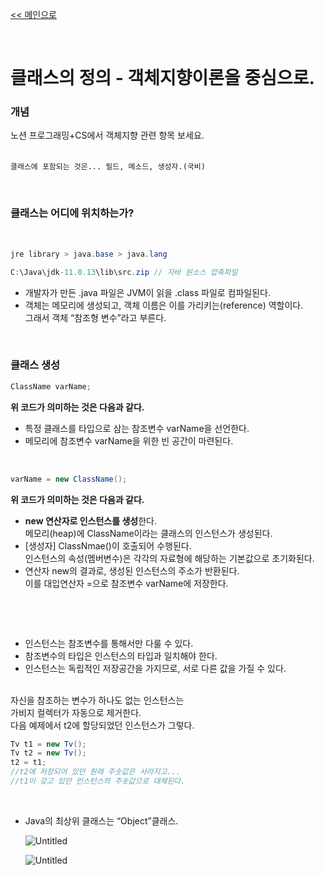 [<< 메인으로](https://github.com/AtomicLiquors/Java_Wiki_Chb)

&nbsp;  

# 클래스의 정의 - 객체지향이론을 중심으로.

### 개념
노션 프로그래밍+CS에서 객체지향 관련 항목 보세요.  
&nbsp;  
```
클래스에 포함되는 것은... 필드, 메소드, 생성자.(국비)
```

&nbsp;  
### 클래스는 어디에 위치하는가?

&nbsp;  
```java
jre library > java.base > java.lang

C:\Java\jdk-11.0.13\lib\src.zip // 자바 원소스 압축파일
```

- 개발자가 만든 .java 파일은 JVM이 읽을 .class 파일로 컴파일된다.
- 객체는 메모리에 생성되고, 객체 이름은 이를 가리키는(reference) 역할이다.  
그래서 객체 “참조형 변수”라고 부른다.

&nbsp;  
### 클래스 생성

```java
ClassName varName;
```
**위 코드가 의미하는 것은 다음과 같다.**
- 특정 클래스를 타입으로 삼는 참조변수 varName을 선언한다.  
- 메모리에 참조변수 varName을 위한 빈 공간이 마련된다.

&nbsp;  

```java
varName = new ClassName(); 
```
**위 코드가 의미하는 것은 다음과 같다.**
- **new 연산자로 인스턴스를 생성**한다.   
    메모리(heap)에 ClassName이라는 클래스의 인스턴스가 생성된다.
- [생성자] ClassNmae()이 호출되어 수행된다.  
 인스턴스의 속성(멤버변수)은 각각의 자료형에 해당하는 기본값으로 초기화된다.
- 연산자 new의 결과로, 생성된 인스턴스의 주소가 반환된다.  
  이를 대입연산자 =으로 참조변수 varName에 저장한다.  
  

&nbsp;  
  
&nbsp;  

- 인스턴스는 참조변수를 통해서만 다룰 수 있다.
- 참조변수의 타입은 인스턴스의 타입과 일치해야 한다. 
- 인스턴스는 독립적인 저장공간을 가지므로, 서로 다른 값을 가질 수 있다.
  
&nbsp;  
  자신을 참조하는 변수가 하나도 없는 인스턴스는   
  가비지 컬렉터가 자동으로 제거한다.  
  다음 예제에서 t2에 할당되었던 인스턴스가 그렇다.
```java
Tv t1 = new Tv();
Tv t2 = new Tv();
t2 = t1; 
//t2에 저장되어 있던 원래 주솟값은 사라지고... 
//t1이 갖고 있던 인스턴스의 주솟값으로 대체된다.
```
  
&nbsp;  



- Java의 최상위 클래스는 “Object”클래스.
    
    ![Untitled](Java%202da56/Untitled.png)
    
    ![Untitled](Java%202da56/Untitled%201.png)
    

